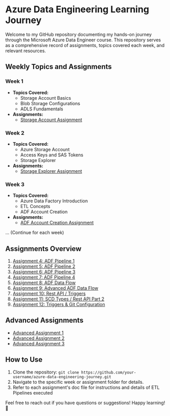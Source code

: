 # Azure Data Engineering Learning Journey

Welcome to my GitHub repository documenting my hands-on journey through the Microsoft Azure Data Engineer course. This repository serves as a comprehensive record of assignments, topics covered each week, and relevant resources.

## Weekly Topics and Assignments

### Week 1
- **Topics Covered:**
  - Storage Account Basics
  - Blob Storage Configurations
  - ADLS Fundamentals
- **Assignments:**
  - [Storage Account Assignment](https://github.com/SQLicious/Mission100-Azure-Data-Engineer/blob/62c7a3b3eeab2ba6353e4d3370106b14ebf7349a/Azure%20DE%20Oct7%20Batch%20Assignment%201%20by%20RG.docx)

### Week 2
- **Topics Covered:**
  - Azure Storage Account
  - Access Keys and SAS Tokens
  - Storage Explorer
- **Assignments:**
  - [Storage Explorer Assignment](Week_2/Assignment_2.md)

### Week 3
- **Topics Covered:**
  - Azure Data Factory Introduction
  - ETL Concepts
  - ADF Account Creation
- **Assignments:**
  - [ADF Account Creation Assignment](Week_3/Assignment_3.md)

... (Continue for each week)

## Assignments Overview

1. [Assignment 4: ADF Pipeline 1](Week_4/Assignment_4.md)
2. [Assignment 5: ADF Pipeline 2](Week_5/Assignment_5.md)
3. [Assignment 6: ADF Pipeline 3](Week_6/Assignment_6.md)
4. [Assignment 7: ADF Pipeline 4](Week_7/Assignment_7.md)
5. [Assignment 8: ADF Data Flow](Week_8/Assignment_8.md)
6. [Assignment 9: Advanced ADF Data Flow](Week_9/Assignment_9.md)
7. [Assignment 10: Rest API / Triggers](Week_10/Assignment_10.md)
8. [Assignment 11: SCD Types / Rest API Part 2](Week_11/Assignment_11.md)
9. [Assignment 12: Triggers & Git Configuration](Week_12/Assignment_12.md)

## Advanced Assignments
- [Advanced Assignment 1](Advanced_Assignments/Advanced_Assignment_1.md)
- [Advanced Assignment 2](Advanced_Assignments/Advanced_Assignment_2.md)
- [Advanced Assignment 3](Advanced_Assignments/Advanced_Assignment_3.md)

## How to Use
1. Clone the repository: `git clone https://github.com/your-username/azure-data-engineering-journey.git`
2. Navigate to the specific week or assignment folder for details.
3. Refer to each assignment's doc file for instructions and details of ETL Pipelines executed

Feel free to reach out if you have questions or suggestions! Happy learning! 🚀

